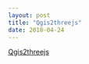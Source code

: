```yaml
---
layout: post
title: "Qgis2threejs"
date: 2018-04-24
---
```


[Qgis2threejs](https://ltclasper.net/qgis2threejs/index.html/)
